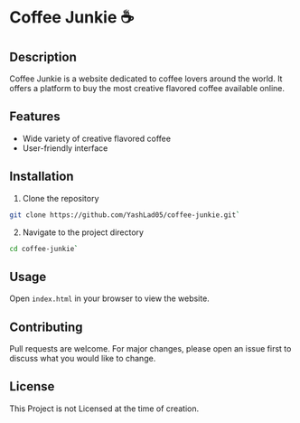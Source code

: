 # Coffee Junkie ☕

## Description

Coffee Junkie is a website dedicated to coffee lovers around the world. It offers a platform to buy the most creative flavored coffee available online.

## Features

- Wide variety of creative flavored coffee
- User-friendly interface

## Installation

1. Clone the repository
```bash
git clone https://github.com/YashLad05/coffee-junkie.git`
```

2. Navigate to the project directory
``` bash
cd coffee-junkie`
```

## Usage
Open `index.html` in your browser to view the website.

## Contributing
Pull requests are welcome. For major changes, please open an issue first to discuss what you would like to change.

## License
This Project is not Licensed at the time of creation.
   

